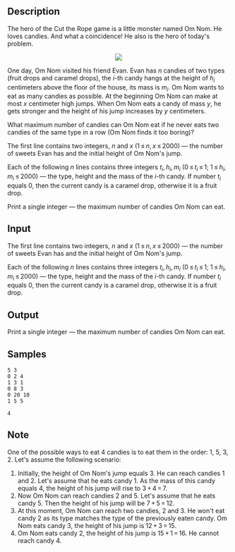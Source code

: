 ## Description

<div><p>The hero of the Cut the Rope game is a little monster named Om Nom. He loves candies. And what a coincidence! He also is the hero of today's problem.</p><center> <img class="tex-graphics" src="./26972/file/yFZi2b8g.png" style="max-width: 100.0%;max-height: 100.0%;"> </center><p>One day, Om Nom visited his friend Evan. Evan has <span class="tex-span"><i>n</i></span> candies of two types (fruit drops and caramel drops), the <span class="tex-span"><i>i</i></span>-th candy hangs at the height of <span class="tex-span"><i>h</i><sub class="lower-index"><i>i</i></sub></span> centimeters above the floor of the house, its mass is <span class="tex-span"><i>m</i><sub class="lower-index"><i>i</i></sub></span>. Om Nom wants to eat as many candies as possible. At the beginning Om Nom can make at most <span class="tex-span"><i>x</i></span> centimeter high jumps. When Om Nom eats a candy of mass <span class="tex-span"><i>y</i></span>, he gets stronger and the height of his jump increases by <span class="tex-span"><i>y</i></span> centimeters.</p><p>What maximum number of candies can Om Nom eat if he never eats two candies of the same type in a row (Om Nom finds it too boring)?</p></div><div class="input-specification"><p>The first line contains two integers, <span class="tex-span"><i>n</i></span> and <span class="tex-span"><i>x</i></span> <span class="tex-span">(1 ≤ <i>n</i>, <i>x</i> ≤ 2000)</span> — the number of sweets Evan has and the initial height of Om Nom's jump. </p><p>Each of the following <span class="tex-span"><i>n</i></span> lines contains three integers <span class="tex-span"><i>t</i><sub class="lower-index"><i>i</i></sub>, <i>h</i><sub class="lower-index"><i>i</i></sub>, <i>m</i><sub class="lower-index"><i>i</i></sub></span> <span class="tex-span">(0 ≤ <i>t</i><sub class="lower-index"><i>i</i></sub> ≤ 1;&nbsp;1 ≤ <i>h</i><sub class="lower-index"><i>i</i></sub>, <i>m</i><sub class="lower-index"><i>i</i></sub> ≤ 2000)</span> — the type, height and the mass of the <span class="tex-span"><i>i</i></span>-th candy. If number <span class="tex-span"><i>t</i><sub class="lower-index"><i>i</i></sub></span> equals 0, then the current candy is a caramel drop, otherwise it is a fruit drop.</p></div><div class="output-specification"><p>Print a single integer — the maximum number of candies Om Nom can eat.</p></div>


## Input

<p>The first line contains two integers, <span class="tex-span"><i>n</i></span> and <span class="tex-span"><i>x</i></span> <span class="tex-span">(1 ≤ <i>n</i>, <i>x</i> ≤ 2000)</span> — the number of sweets Evan has and the initial height of Om Nom's jump. </p><p>Each of the following <span class="tex-span"><i>n</i></span> lines contains three integers <span class="tex-span"><i>t</i><sub class="lower-index"><i>i</i></sub>, <i>h</i><sub class="lower-index"><i>i</i></sub>, <i>m</i><sub class="lower-index"><i>i</i></sub></span> <span class="tex-span">(0 ≤ <i>t</i><sub class="lower-index"><i>i</i></sub> ≤ 1;&nbsp;1 ≤ <i>h</i><sub class="lower-index"><i>i</i></sub>, <i>m</i><sub class="lower-index"><i>i</i></sub> ≤ 2000)</span> — the type, height and the mass of the <span class="tex-span"><i>i</i></span>-th candy. If number <span class="tex-span"><i>t</i><sub class="lower-index"><i>i</i></sub></span> equals 0, then the current candy is a caramel drop, otherwise it is a fruit drop.</p>


## Output

<p>Print a single integer — the maximum number of candies Om Nom can eat.</p>


## Samples

```input1
5 3
0 2 4
1 3 1
0 8 3
0 20 10
1 5 5

```

```output1
4

```




## Note

<p>One of the possible ways to eat <span class="tex-span">4</span> candies is to eat them in the order: <span class="tex-span">1</span>, <span class="tex-span">5</span>, <span class="tex-span">3</span>, <span class="tex-span">2</span>. Let's assume the following scenario:</p><ol> <li> Initially, the height of Om Nom's jump equals <span class="tex-span">3</span>. He can reach candies <span class="tex-span">1</span> and <span class="tex-span">2</span>. Let's assume that he eats candy <span class="tex-span">1</span>. As the mass of this candy equals <span class="tex-span">4</span>, the height of his jump will rise to <span class="tex-span">3 + 4 = 7</span>. </li><li> Now Om Nom can reach candies <span class="tex-span">2</span> and <span class="tex-span">5</span>. Let's assume that he eats candy <span class="tex-span">5</span>. Then the height of his jump will be <span class="tex-span">7 + 5 = 12</span>. </li><li> At this moment, Om Nom can reach two candies, <span class="tex-span">2</span> and <span class="tex-span">3</span>. He won't eat candy <span class="tex-span">2</span> as its type matches the type of the previously eaten candy. Om Nom eats candy <span class="tex-span">3</span>, the height of his jump is <span class="tex-span">12 + 3 = 15</span>. </li><li> Om Nom eats candy <span class="tex-span">2</span>, the height of his jump is <span class="tex-span">15 + 1 = 16</span>. He cannot reach candy <span class="tex-span">4</span>. </li></ol>

